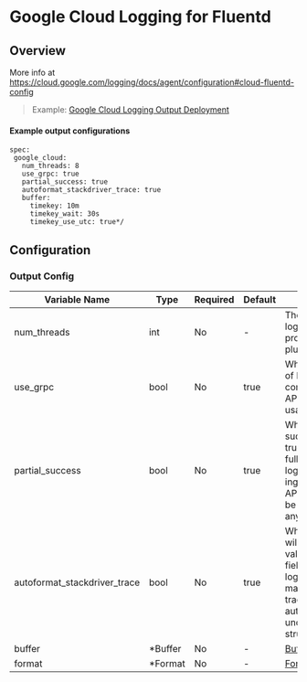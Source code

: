 # Google Cloud Logging for Fluentd
## Overview
  More info at https://cloud.google.com/logging/docs/agent/configuration#cloud-fluentd-config
>Example: [Google Cloud Logging Output Deployment](../../../docs/example-gcl.md)

 #### Example output configurations
 ```
 spec:
  google_cloud:
    num_threads: 8
    use_grpc: true
    partial_success: true
    autoformat_stackdriver_trace: true
    buffer:
      timekey: 10m
      timekey_wait: 30s
      timekey_use_utc: true*/
 ```

## Configuration
### Output Config
| Variable Name | Type | Required | Default | Description |
|---|---|---|---|---|
| num_threads | int | No | - | The number of simultaneous log flushes that can be processed by the output plugin.<br> |
| use_grpc | bool | No |  true | Whether to use gRPC instead of REST/JSON to communicate to the Logging API. With gRPC enabled, CPU usage will typically be lower. <br> |
| partial_success | bool | No |  true | Whether to support partial success for logs ingestion. If true, invalid log entries in a full set are dropped, and valid log entries are successfully ingested into the Logging API. If false, the full set would be dropped if it contained any invalid log entries.  <br> |
| autoformat_stackdriver_trace | bool | No |  true | When set to true, the trace will be reformatted if the value of structured payload field logging.googleapis.com/trace matches ResourceTrace traceId format. Details of the autoformatting can be found under Special fields in structured payloads. <br> |
| buffer | *Buffer | No | - | [Buffer](./buffer.md)<br> |
| format | *Format | No | - | [Format](./format.md)<br> |
